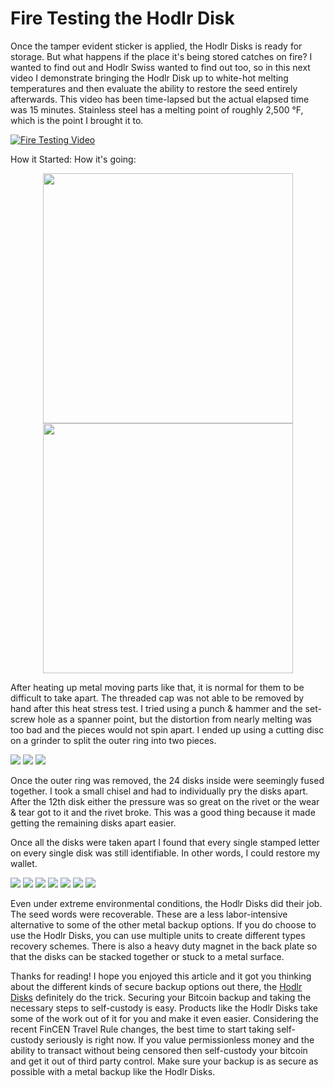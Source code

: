 # Fire Testing the Hodlr Disk
Once the tamper evident sticker is applied, the Hodlr Disks is ready for storage. But what happens if the place it's being stored catches on fire? I wanted to find out and Hodlr Swiss wanted to find out too, so in this next video I demonstrate bringing the Hodlr Disk up to white-hot melting temperatures and then evaluate the ability to restore the seed entirely afterwards. This video has been time-lapsed but the actual elapsed time was 15 minutes. Stainless steel has a melting point of roughly 2,500 °F, which is the point I brought it to.

[![Fire Testing Video](/assets/Hodlr-Fire-Thumbnail.png)](https://bitcointv.com/w/cV3X3o3bBNPhrujvLf5Af2 "Fire Testing Video")

How it Started:                                                              How it's going:

<p align="center">
<img width="400" src="/assets/IMG_5018.jpg">
<img width="400" src="/assets/IMG_5020.jpg">
</p>

After heating up metal moving parts like that, it is normal for them to be difficult to take apart. The threaded cap was not able to be removed by hand after this heat stress test. I tried using a punch & hammer and the set-screw hole as a spanner point, but the distortion from nearly melting was too bad and the pieces would not spin apart. I ended up using a cutting disc on a grinder to split the outer ring into two pieces. 

![](/assets/IMG_5026.jpg)
![](/assets/IMG_5027.jpg)
![](/assets/IMG_5028.jpg)

Once the outer ring was removed, the 24 disks inside were seemingly fused together. I took a small chisel and had to individually pry the disks apart. After the 12th disk either the pressure was so great on the rivet or the wear & tear got to it and the rivet broke. This was a good thing because it made getting the remaining disks apart easier. 

Once all the disks were taken apart I found that every single stamped letter on every single disk was still identifiable. In other words, I could restore my wallet. 


![](/assets/IMG_5038.jpg)
![](/assets/IMG_5036.jpg)
![](/assets/IMG_5037.jpg)
![](/assets/IMG_5033.jpg)
![](/assets/IMG_5039.jpg)
![](/assets/IMG_5034.jpg)
![](/assets/ex5.jpg)

Even under extreme environmental conditions, the Hodlr Disks did their job. The seed words were recoverable. These are a less labor-intensive alternative to some of the other metal backup options. If you do choose to use the Hodlr Disks, you can use multiple units to create different types recovery schemes. There is also a heavy duty magnet in the back plate so that the disks can be stacked together or stuck to a metal surface. 

Thanks for reading! I hope you enjoyed this article and it got you thinking about the different kinds of secure backup options out there, the [Hodlr Disks](https://hodlr.swiss/) definitely do the trick. Securing your Bitcoin backup and taking the necessary steps to self-custody is easy. Products like the Hodlr Disks take some of the work out of it for you and make it even easier. Considering the recent FinCEN Travel Rule changes, the best time to start taking self-custody seriously is right now. If you value permissionless money and the ability to transact without being censored then self-custody your bitcoin and get it out of third party control.  Make sure your backup is as secure as possible with a metal backup like the Hodlr Disks. 
